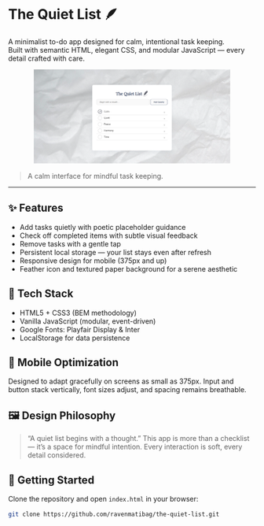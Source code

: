 # The Quiet List 🪶

A minimalist to-do app designed for calm, intentional task keeping.  
Built with semantic HTML, elegant CSS, and modular JavaScript — every detail crafted with care.

<p align="center">
  <img src="./images/preview.png" alt="Preview of The Quiet List" width="400"/>
</p>

> A calm interface for mindful task keeping.

---

## ✨ Features

- Add tasks quietly with poetic placeholder guidance
- Check off completed items with subtle visual feedback
- Remove tasks with a gentle tap
- Persistent local storage — your list stays even after refresh
- Responsive design for mobile (375px and up)
- Feather icon and textured paper background for a serene aesthetic

## 📐 Tech Stack

- HTML5 + CSS3 (BEM methodology)
- Vanilla JavaScript (modular, event-driven)
- Google Fonts: Playfair Display & Inter
- LocalStorage for data persistence

## 📱 Mobile Optimization

Designed to adapt gracefully on screens as small as 375px.
Input and button stack vertically, font sizes adjust, and spacing remains breathable.

## 🖼️ Design Philosophy

> “A quiet list begins with a thought.”
This app is more than a checklist — it’s a space for mindful intention.
Every interaction is soft, every detail considered.

## 🚀 Getting Started

Clone the repository and open `index.html` in your browser:

```bash
git clone https://github.com/ravenmatibag/the-quiet-list.git
